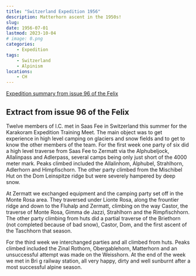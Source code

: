 ```yaml
---
title: "Switzerland Expedition 1956"
description: Matterhorn ascent in the 1950s!
slug: 
date: 1956-07-01
lastmod: 2023-10-04
# image: 0.png
categories:
    - Expedition
tags:
    - Switzerland
    - Alpinism
locations:
    - CH
---
```


[Expedition summary from issue 96 of the Felix](/documents/felix_96.pdf)

## Extract from issue 96 of the Felix
Twelve members of I.C. met in Saas Fee in Switzerland this summer for the Karakoram Expedition Training Meet. The main object was to get experience in high level camping on glaciers and snow fields and to get to know the other members of the team. For the first week one party of six did a high level traverse from Saas Fee to Zermatt via the Alphubeljock, Allalinpass and Adlerpass, several camps being only just short of the 4000 meter mark. Peaks climbed included the Allalinhom, Alphubel, Strahlhorn, Adlerhorn and Himpfischorn. The other party climbed from the Mischibel Hut on the Dom Leinspitze ridge but were severely hampered by deep snow. 

At Zermatt we exchanged equipment and the camping party set off in the Monte Rosa area. They traversed under Lionte Rosa, along the frountier ridge and down to the Fluhalp and Zermatt, climbing on the way Castor, the traverse of Monte Rosa, Gimma de Jazzi, Strahlhorn and the Rimpfischhorn. The other party climbing from huts did a partial traverse of the Briethorn (not completed because of bad snow), Castor, Dom, and the first ascent of the Taschhorn that season. 

For the third week we interchanged parties and all climbed from huts. Peaks climbed included the Zinal Rothorn, Obergablehorn, Matterhorn and an unsuccessful attempt was made on the Weisshorn. At the end of the week we met in Bri g railway station, all very happy, dirty and well sunburnt after a most successful alpine season.